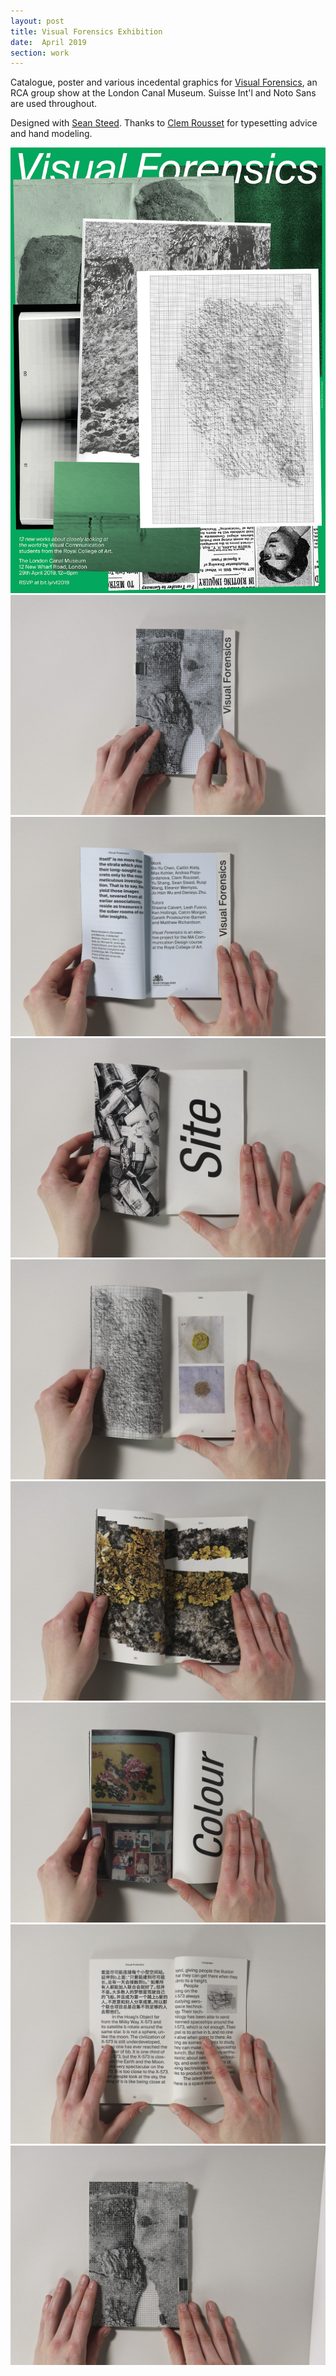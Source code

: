 ```yaml
---
layout: post
title: Visual Forensics Exhibition
date:  April 2019
section: work
---
```


Catalogue, poster and various incedental graphics for [Visual Forensics](https://twitter.com/ForensicsVisual), an RCA group show at the London Canal Museum. Suisse Int'l and Noto Sans are used throughout.

Designed with [Sean Steed](http://www.seansteed.com/). Thanks to [Clem Rousset](http://hereth.fr/) for typesetting advice and hand modeling.

![vf poster](/assets/VF-poster-max-small.png)
![vf catalogue](/assets/vf/edit/Exam-Documentation-043.jpg)
![vf catalogue](/assets/vf/edit/Exam-Documentation-049.jpg)
![vf catalogue](/assets/vf/edit/Exam-Documentation-051.jpg)
![vf catalogue](/assets/vf/edit/Exam-Documentation-059.jpg)
![vf catalogue](/assets/vf/edit/Exam-Documentation-062.jpg)
![vf catalogue](/assets/vf/edit/Exam-Documentation-094.jpg)
![vf catalogue](/assets/vf/edit/Exam-Documentation-108.jpg)
![vf catalogue](/assets/vf/edit/Exam-Documentation-116.jpg)
